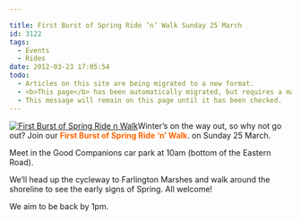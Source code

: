 ```yaml
---

title: First Burst of Spring Ride ‘n’ Walk Sunday 25 March
id: 3122
tags:
  - Events
  - Rides
date: 2012-03-23 17:05:54
todo:
  - Articles on this site are being migrated to a new format.
  - <b>This page</b> has been automatically migrated, but requires a manual check-&amp;-tune to ensure the format and links all work as expected.
  - This message will remain on this page until it has been checked.
---
```


[![First Burst of Spring Ride n Walk](http://www.pompeybug.co.uk/wp-content/uploads/2012/03/spring-r-and-w-poster-pdf-142x200.jpg "First Burst of Spring Ride n Walk")](http://www.pompeybug.co.uk/wp-content/uploads/2012/03/spring-r-and-w-poster-pdf-142x200.jpg)Winter’s on the way out, so why not go out? Join our <span style="color: #ff6600;">**First Burst of Spring Ride ‘n’ Walk**</span>. on Sunday 25 March.

Meet in the Good Companions car park at 10am (bottom of the Eastern Road).

We’ll head up the cycleway to Farlington Marshes and walk around the shoreline to see the early signs of Spring. All welcome!

We aim to be back by 1pm.